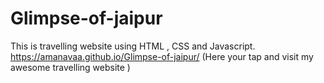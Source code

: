 # Glimpse-of-jaipur
This is travelling website using HTML , CSS and Javascript.
https://amanavaa.github.io/Glimpse-of-jaipur/  (Here your tap and visit my awesome travelling website )
